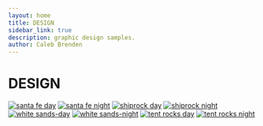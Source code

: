 ```yaml
---
layout: home
title: DESIGN
sidebar_link: true
description: graphic design samples.
author: Caleb Brenden
---
```

<h1 class="page-title homepage-title">DESIGN</h1>
<section id="photos">
  <a href="{{ site.baseurl }}/images/design/santa-fe-day.png"><img src="{{ site.baseurl }}/images/design/santa-fe-day.png" alt="santa fe day"></a>
  <a href="{{ site.baseurl }}/images/design/santa-fe-night.png"><img src="{{ site.baseurl }}/images/design/santa-fe-night.png" alt="santa fe night"></a>
  <a href="{{ site.baseurl }}/images/design/shiprock-day.png"><img src="{{ site.baseurl }}/images/design/shiprock-day.png" alt="shiprock day"></a>
  <a href="{{ site.baseurl }}/images/design/shiprock-night.png"><img src="{{ site.baseurl }}/images/design/shiprock-night.png" alt="shiprock night"></a>
  <a href="{{ site.baseurl }}/images/design/white-sands-day.png"><img src="{{ site.baseurl }}/images/design/white-sands-day.png" alt="white sands-day"></a>
  <a href="{{ site.baseurl }}/images/design/white-sands-night.png"><img src="{{ site.baseurl }}/images/design/white-sands-night.png" alt="white sands-night"></a>
  <a href="{{ site.baseurl }}/images/design/tent-rocks-day.png"><img src="{{ site.baseurl }}/images/design/tent-rocks-day.png" alt="tent rocks day"></a>
  <a href="{{ site.baseurl }}/images/design/tent-rocks-night.png"><img src="{{ site.baseurl }}/images/design/tent-rocks-night.png" alt="tent rocks night"></a>

</section>